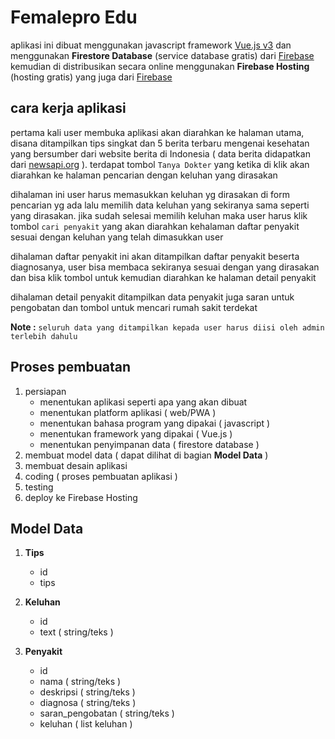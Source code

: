 Femalepro Edu
=================
aplikasi ini dibuat menggunakan javascript framework [Vue.js v3](https://v3.vuejs.org/) dan menggunakan **Firestore Database** (service database gratis) dari [Firebase](https://firebase.google.com/) kemudian di distribusikan secara online menggunakan **Firebase Hosting** (hosting gratis) yang juga dari [Firebase](https://firebase.google.com/)

cara kerja aplikasi
----------------------
pertama kali user membuka aplikasi akan diarahkan ke halaman utama, disana ditampilkan tips singkat dan 5 berita terbaru mengenai kesehatan yang bersumber dari website berita di Indonesia ( data berita didapatkan dari [newsapi.org](https://newsapi.org) ). terdapat tombol `Tanya Dokter` yang ketika di klik akan diarahkan ke halaman pencarian dengan keluhan yang dirasakan

dihalaman ini user harus memasukkan keluhan yg dirasakan di form pencarian yg ada lalu memilih data keluhan yang sekiranya sama seperti yang dirasakan. jika sudah selesai memilih keluhan maka user harus klik tombol `cari penyakit` yang akan diarahkan kehalaman daftar penyakit sesuai dengan keluhan yang telah dimasukkan user

dihalaman daftar penyakit ini akan ditampilkan daftar penyakit beserta diagnosanya, user bisa membaca sekiranya sesuai dengan yang dirasakan dan bisa klik tombol untuk kemudian diarahkan ke halaman detail penyakit

dihalaman detail penyakit ditampilkan data penyakit juga saran untuk pengobatan dan tombol untuk mencari rumah sakit terdekat

**Note :** `seluruh data yang ditampilkan kepada user harus diisi oleh admin terlebih dahulu`

Proses pembuatan
----------------------
1. persiapan
	- menentukan aplikasi seperti apa yang akan dibuat
	- menentukan platform aplikasi ( web/PWA )
	- menentukan bahasa program yang dipakai ( javascript )
	- menentukan framework yang dipakai ( Vue.js )
	- menentukan penyimpanan data ( firestore database )
2. membuat model data ( dapat dilihat di bagian **Model Data** )
3. membuat desain aplikasi
4. coding ( proses pembuatan aplikasi )
5. testing
6. deploy ke Firebase Hosting

Model Data
--------------
1. **Tips**
	- id
	- tips

2. **Keluhan**
	- id
	- text ( string/teks )

3. **Penyakit**
	- id
	- nama ( string/teks )
	- deskripsi ( string/teks )
	- diagnosa ( string/teks )
	- saran_pengobatan ( string/teks )
	- keluhan ( list keluhan )
